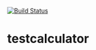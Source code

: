 [![Build Status](https://travis-ci.org/jdajda/testcalculator.svg?branch=master)](https://travis-ci.org/jdajda/testcalculator)

# testcalculator

